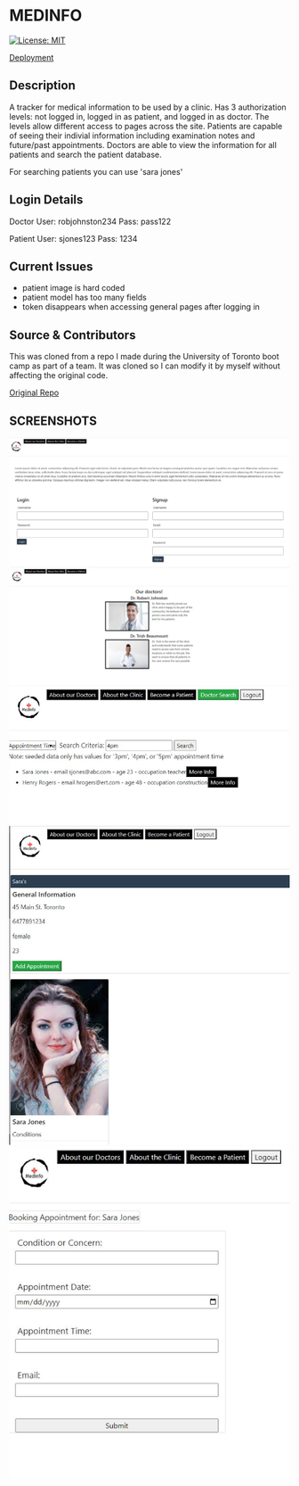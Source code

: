 # MEDINFO

[![License: MIT](https://img.shields.io/badge/License-MIT-yellow.svg)](https://opensource.org/licenses/MIT)

<a href='https://floating-sands-48118-d38c73d975f6.herokuapp.com/'>Deployment</a>

## Description

A tracker for medical information to be used by a clinic. Has 3 authorization levels: not logged in, logged in as patient, and logged in as doctor. The levels allow different access to pages across the site. Patients are capable of seeing their indivial information including examination notes and future/past appointments. Doctors are able to view the information for all patients and search the patient database.  

For searching patients you can use 'sara jones'

## Login Details

Doctor
User: robjohnston234
Pass: pass122

Patient
User: sjones123
Pass: 1234

## Current Issues

 - patient image is hard coded
 - patient model has too many fields
 - token disappears when accessing general pages after logging in


## Source & Contributors

This was cloned from a repo I made during the University of Toronto boot camp as part of a team. It was cloned so I can modify it by myself without affecting the original code.

<a href='https://github.com/LeopoldoGurgel/Project2'>Original Repo</a>

## SCREENSHOTS

<img src='./public/img/ss1.JPG' alt='Image of the website'/><br/>
<img src='./public/img/ss2.JPG' alt='Image of the website'/><br/>
<img src='./public/img/ss3.JPG' alt='Image of the website'/><br/>
<img src='./public/img/ss4.JPG' alt='Image of the website'/><br/>
<img src='./public/img/ss5.JPG' alt='Image of the website'/><br/>

